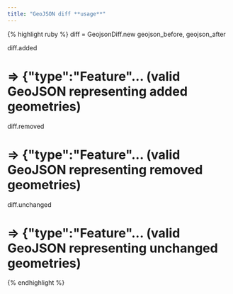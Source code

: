 ```yaml
---
title: "GeoJSON diff **usage**"
---
```


{% highlight ruby %}
diff = GeojsonDiff.new geojson_before, geojson_after

diff.added
# => {"type":"Feature"... (valid GeoJSON representing added geometries)

diff.removed
# => {"type":"Feature"... (valid GeoJSON representing removed geometries)

diff.unchanged
# => {"type":"Feature"... (valid GeoJSON representing unchanged geometries)
{% endhighlight %}
